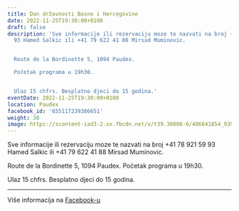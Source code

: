 ```yaml
---
title: Dan državnosti Bosne i Hercegovine
date: 2022-11-25T19:30:00+0100
draft: false
description: 'Sve informacije ili rezervaciju moze te nazvati na broj +41 78 921 59
  93 Hamed Salkic ili +41 79 622 41 88 Mirsad Muminovic.


  Route de la Bordinette 5, 1094 Paudex.

  Početak programa u 19h30.


  Ulaz 15 chfrs. Besplatno djeci do 15 godina.'
eventDate: 2022-11-25T19:30:00+0100
location: Paudex
facebook_id: '655117239386651'
weight: 30
image: https://scontent-iad3-2.xx.fbcdn.net/v/t39.30808-6/486641854_9399207156841686_1516080123773765506_n.jpg?_nc_cat=103&ccb=1-7&_nc_sid=9e60e4&_nc_ohc=DcSYpqdbGfAQ7kNvwFWDudG&_nc_oc=AdkOzSMHLpaV95N-rsDLgD-jQgm5XF5_WeRbzquQVeUAWXDxfKBBvtAlJ_AxPEuwHbQ&_nc_zt=23&_nc_ht=scontent-iad3-2.xx&edm=ABTKTjYEAAAA&_nc_gid=bB0B03gooUZ9hCwcwGamaw&oh=00_AfKRfdGBIkWshvllCMm1_DLbkSc7DYmfwMh08MO-scDLeg&oe=6834793D
---
```


Sve informacije ili rezervaciju moze te nazvati na broj +41 78 921 59 93 Hamed Salkic ili +41 79 622 41 88 Mirsad Muminovic.

Route de la Bordinette 5, 1094 Paudex.
Početak programa u 19h30.

Ulaz 15 chfrs. Besplatno djeci do 15 godina.

---

Više informacija na [Facebook-u](https://facebook.com/events/655117239386651)